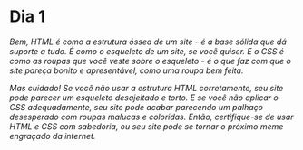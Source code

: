 # Dia 1

_Bem, HTML é como a estrutura óssea de um site - é a base sólida que dá suporte a tudo. É como o esqueleto de um site, se você quiser. E o CSS é como as roupas que você veste sobre o esqueleto - é o que faz com que o site pareça bonito e apresentável, como uma roupa bem feita._

_Mas cuidado! Se você não usar a estrutura HTML corretamente, seu site pode parecer um esqueleto desajeitado e torto. E se você não aplicar o CSS adequadamente, seu site pode acabar parecendo um palhaço desesperado com roupas malucas e coloridas. Então, certifique-se de usar HTML e CSS com sabedoria, ou seu site pode se tornar o próximo meme engraçado da internet._